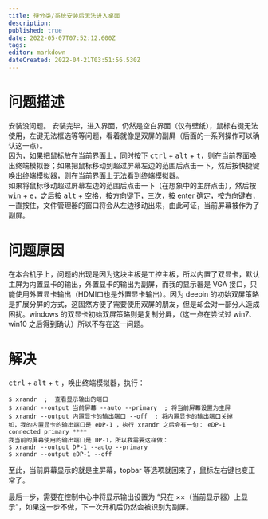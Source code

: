 ```yaml
---
title: 待分类/系统安装后无法进入桌面
description: 
published: true
date: 2022-05-07T07:52:12.600Z
tags: 
editor: markdown
dateCreated: 2022-04-21T03:51:56.530Z
---
```


# 问题描述

安装没问题。
安装完毕，进入界面，仍然是空白界面（仅有壁纸），鼠标右键无法使用，左键无法框选等等问题，看着就像是双屏的副屏（后面的一系列操作可以确认这一点）。  
因为，如果把鼠标放在当前界面上，同时按下 <kbd>ctrl</kbd> + <kbd>alt</kbd> + <kbd>t</kbd>，则在当前界面唤出终端模拟器；如果把鼠标移动到超过屏幕左边的范围后点击一下，然后按快捷键唤出终端模拟器，则在当前界面上无法看到终端模拟器。  
如果将鼠标移动超过屏幕左边的范围后点击一下（在想象中的主屏点击），然后按 <kbd>win</kbd> + <kbd>e</kbd>，之后按 <kbd>alt</kbd> + <kbd>空格</kbd>，按方向键下，三次，按 enter 确定，按方向键右，一直按住，文件管理器的窗口将会从左边移动出来，由此可证，当前屏幕被作为了副屏。  

# 问题原因

在本台机子上，问题的出现是因为这块主板是工控主板，所以内置了双显卡，默认主屏为内置显卡的输出，外置显卡的输出为副屏，而我的显示器是 VGA 接口，只能使用外置显卡输出（HDMI口也是外置显卡输出）。因为 deepin 的初始双屏策略是扩展分屏的方式，这固然方便了需要使用双屏的朋友，但是却会对一部分人造成困扰。windows 的双显卡初始双屏策略则是复制分屏，（这一点在尝试过 win7、win10 之后得到确认）所以不存在这一问题。

# 解决

<kbd>ctrl</kbd> + <kbd>alt</kbd> + <kbd>t</kbd> ，唤出终端模拟器，执行：  

```
$ xrandr  ;  查看显示输出的端口
$ xrandr --output 当前屏幕 --auto --primary  ; 将当前屏幕设置为主屏
$ xrandr --output 内置显卡的输出端口 --off  ; 将内置显卡的输出端口关掉
如，我的内置显卡的输出端口是 eDP-1 ，执行 xrandr 之后会有一句： eDP-1 connected primary ****
我当前的屏幕使用的输出端口是 DP-1，所以我需要这样做：
$ xrandr --output DP-1 --auto --primary
$ xrandr --output eDP-1 --off
```

至此，当前屏幕显示的就是主屏幕，topbar 等选项就回来了，鼠标左右键也变正常了。

最后一步，需要在控制中心中将显示输出设置为 “只在 ××（当前显示器）上显示”，如果这一步不做，下一次开机后仍然会被识别为副屏。
